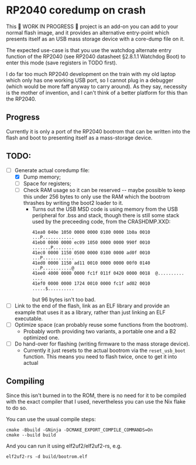 # RP2040 coredump on crash

This 🚧 WORK IN PROGRESS 🚧 project is an add-on you can add to your normal
flash image, and it provides an alternative entry-point which presents itself
as an USB mass storage device with a core-dump file on it.

The expected use-case is that you use the watchdog alternate entry function of
the RP2040 (see RP2040 datasheet §2.8.1.1 Watchdog Boot) to enter this mode
(save registers in TODO first).

I do far too much RP2040 development on the train with my old laptop which only
has one working USB port, so I cannot plug in a debugger (which would be more
faff anyway to carry around). As they say, necessity is the mother of invention,
and I can't think of a better platform for this than the RP2040.

## Progress

Currently it is only a port of the RP2040 bootrom that can be written into the
flash and boot to presenting itself as a mass-storage device.

## TODO:
- [ ] Generate actual coredump file:
  - [X] Dump memory;
  - [ ] Space for registers;
  - [ ] Check RAM usage so it can be reserved -- maybe possible to keep this
    under 256 bytes to only use the RAM which the bootrom thrashes by writing
    the boot2 loader to it.
    - Turns out the USB MSD code is using memory from the USB peripheral for
      .bss and stack, though there is still some stack used by the
      preceeding code, from the CRASHDMP.XXD:
      ```
      41ea0 040e 1050 0000 0000 0100 0000 1b0a 0010  ...P............
      41eb0 0000 0000 ec09 1050 0000 0000 990f 0010  .......P........
      41ec0 0000 1150 0500 0000 0100 0000 ad0f 0010  ...P............
      41ed0 0000 1150 ad11 0010 0000 0000 00f0 0140  ...P...........@
      41ee0 4000 0000 0000 fc1f 011f 0420 0000 0018  @.......... ....
      41ef0 0000 0000 1724 0010 0000 fc1f ad02 0010  .....$..........
      ```
      but 96 bytes isn't too bad.
- [ ] Link to the end of the flash, link as an ELF library and provide an
  example that uses it as a library, rather than just linking an ELF executable.
- [ ] Optimize space (can probably reuse some functions from the bootrom).
  - Probably worth providing two variants, a portable one and a B2 optimized
    one.
- [ ] Do hand-over for flashing (writing firmware to the mass storage device).
  - Currently it just resets to the actual bootrom via the `reset_usb_boot`
    function. This means you need to flash twice, once to get it into actual

## Compiling

Since this isn't burned in to the ROM, there is no need for it to be compiled
with the exact compiler that I used, nevertheless you can use the Nix flake to
do so.

You can use the usual compile steps:
```
cmake -Bbuild -GNinja -DCMAKE_EXPORT_COMPILE_COMMANDS=On
cmake --build build
```

And you can run it using elf2uf2/elf2uf2-rs, e.g.
```
elf2uf2-rs -d build/bootrom.elf
```
